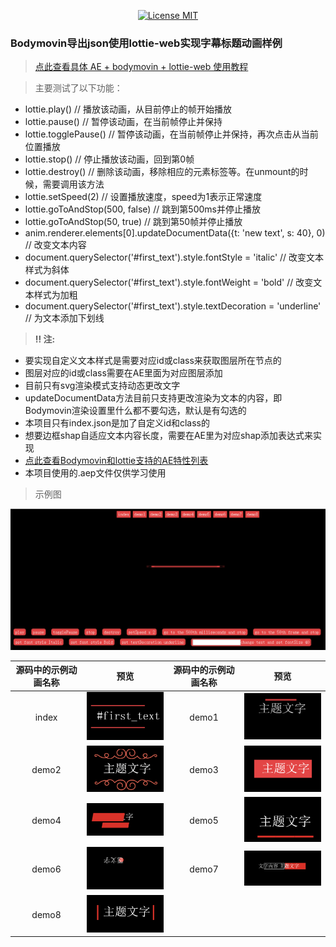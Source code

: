 <p align="center">
  <a href="https://www.skillnull.com"><img src="https://skillnull.com/others/images/brand/MIT.svg" alt="License MIT"></a>
</p>

### Bodymovin导出json使用lottie-web实现字幕标题动画样例
> [点此查看具体 AE + bodymovin + lottie-web 使用教程](http://skillnull.com/20190108/%E5%89%8D%E7%AB%AF%E8%A7%A3%E6%94%BE%E7%94%9F%E4%BA%A7%E5%8A%9B%E4%B9%8B-%E5%8A%A8%E7%94%BB%EF%BC%88adobe-effects-bodymovin-lottie%EF%BC%89/)

> 主要测试了以下功能：
- lottie.play() // 播放该动画，从目前停止的帧开始播放
- lottie.pause() // 暂停该动画，在当前帧停止并保持
- lottie.togglePause() // 暂停该动画，在当前帧停止并保持，再次点击从当前位置播放
- lottie.stop() // 停止播放该动画，回到第0帧
- lottie.destroy() // 删除该动画，移除相应的元素标签等。在unmount的时候，需要调用该方法
- lottie.setSpeed(2) // 设置播放速度，speed为1表示正常速度
- lottie.goToAndStop(500, false) // 跳到第500ms并停止播放
- lottie.goToAndStop(50, true) // 跳到第50帧并停止播放
- anim.renderer.elements[0].updateDocumentData({t: 'new text', s: 40}, 0) // 改变文本内容
- document.querySelector('#first_text').style.fontStyle = 'italic' // 改变文本样式为斜体
- document.querySelector('#first_text').style.fontWeight = 'bold' // 改变文本样式为加粗
- document.querySelector('#first_text').style.textDecoration = 'underline' // 为文本添加下划线

> __:bangbang: 注:__
- 要实现自定义文本样式是需要对应id或class来获取图层所在节点的
- 图层对应的id或class需要在AE里面为对应图层添加
- 目前只有svg渲染模式支持动态更改文字
- updateDocumentData方法目前只支持更改渲染为文本的内容，即Bodymovin渲染设置里什么都不要勾选，默认是有勾选的
- 本项目只有index.json是加了自定义id和class的
- 想要边框shap自适应文本内容长度，需要在AE里为对应shap添加表达式来实现
- [点此查看Bodymovin和lottie支持的AE特性列表](http://airbnb.io/lottie/supported-features.html)
- 本项目使用的.aep文件仅供学习使用

> 示例图

![示例图](/image/sample.gif)

| 源码中的示例动画名称 | 预览 | 源码中的示例动画名称 | 预览 |
| :-: | :-: | :-: | :-: |
| index | <div align="center"><img width="200" height="auto" src="/image/index.gif"/></div> | demo1 | <div align="center"><img width="200" height="auto" src="/image/demo1.gif"/></div> |
| demo2 | <div align="center"><img width="200" height="auto" src="/image/demo2.gif"/></div> | demo3 | <div align="center"><img width="200" height="auto" src="/image/demo3.gif"/></div> |
| demo4 | <div align="center"><img width="200" height="auto" src="/image/demo4.gif"/></div> | demo5 | <div align="center"><img width="200" height="auto" src="/image/demo5.gif"/></div> |
| demo6 | <div align="center"><img width="200" height="auto" src="/image/demo6.gif"/></div> | demo7 | <div align="center"><img width="200" height="auto" src="/image/demo7.gif"/></div> |
| demo8 | <div align="center"><img width="200" height="auto" src="/image/demo8.gif"/></div> |  |  |

